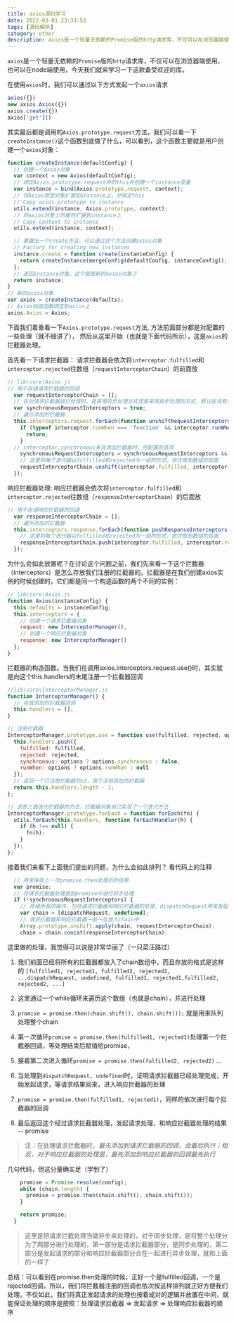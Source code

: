 ```yaml
---
title: axios源码学习
date: 2022-03-01 23:33:53
tags: [源码解析]
category: other
description: axios是一个轻量无依赖的Promise版的http请求库，不仅可以在浏览器端使用，也可以在node端使用，今天我们就来学习一下这款备受欢迎的库。
---
```


`axios`是一个轻量无依赖的`Promise`版的`http`请求库，不仅可以在浏览器端使用，也可以在node端使用，今天我们就来学习一下这款备受欢迎的库。

在使用`axios`时，我们可以通过以下方式发起一个`axios`请求
```js
axios({})
new axios.Axios({})
axios.create({})
axios['get']()
```
其实最后都是调用的`Axios.prototype.request`方法，我们可以看一下`createInstance()`这个函数到底做了什么，可以看到，这个函数主要就是用户创建一个`axios`对象：
```js
function createInstance(defaultConfig) {
  // 创建一个axios对象
  var context = new Axios(defaultConfig);
  // 绑定Axios.prototype.request中的this并创建一个instance变量
  var instance = bind(Axios.prototype.request, context);
  // 将Axios原型对象扩展到instance上，并绑定this
  // Copy axios.prototype to instance
  utils.extend(instance, Axios.prototype, context);
  // 将axios对象上的属性扩展到instance上
  // Copy context to instance
  utils.extend(instance, context);

  // 暴露出一个create方法，可以通过这个方法创建axios对象
  // Factory for creating new instances
  instance.create = function create(instanceConfig) {
    return createInstance(mergeConfig(defaultConfig, instanceConfig));
  };
  // 返回instance对象，这个就是新的axios对象了
  return instance;
}
// 新的axios对象
var axios = createInstance(defaults);
// Axios构造函数绑定到axios上
axios.Axios = Axios;
```
下面我们着重看一下`Axios.prototype.request`方法, 方法前面部分都是对配置的一些处理（就不细讲了），
然后从这里开始（也就是下面代码所示），这是`axios`的拦截器处理。

首先看一下请求拦截器：
请求拦截器会依次将`interceptor.fulfilled`和`interceptor.rejected`往数组（`requestInterceptorChain`）的前面放
```js
// lib\core\Axios.js
// 用于存储请求拦截器的回调
  var requestInterceptorChain = [];
  // 在对请求拦截器进行处理时，是采用同步处理方式还是采用异步处理的方式，默认在没有添加拦截器时时同步，添加拦截器后是异步
  var synchronousRequestInterceptors = true;
  // 遍历添加的拦截器
  this.interceptors.request.forEach(function unshiftRequestInterceptors(interceptor) {
    if (typeof interceptor.runWhen === 'function' && interceptor.runWhen(config) === false) {
      return;
    }
  // interceptor.synchronous来自添加拦截器时，所配置的选项
    synchronousRequestInterceptors = synchronousRequestInterceptors && interceptor.synchronous;
    // 这里将每个迭代器以fulfilled和rejected为一组的形式，依次放到数组的前面
    requestInterceptorChain.unshift(interceptor.fulfilled, interceptor.rejected);
  });
```
响应拦截器处理:
响应拦截器会依次将`interceptor.fulfilled`和`interceptor.rejected`往数组（`responseInterceptorChain`）的后面放
```js
// 用于存储响应拦截器的回调
  var responseInterceptorChain = [];
  // 遍历添加的拦截器
  this.interceptors.response.forEach(function pushResponseInterceptors(interceptor) {
    // 这里将每个迭代器以fulfilled和rejected为一组的形式，依次放到数组的后面
    responseInterceptorChain.push(interceptor.fulfilled, interceptor.rejected);
  });
```

为什么会如此放置呢？在讨论这个问题之前，我们先来看一下这个拦截器（interceptors）是怎么存放我们注册的拦截器的。拦截器是在我们创建axios实例的时候创建的，它们都是同一个构造函数的两个不同的实例：
```js
// lib\core\Axios.js
function Axios(instanceConfig) {
  this.defaults = instanceConfig;
  this.interceptors = {
    // 创建一个请求拦截器对象
    request: new InterceptorManager(),
    // 创建一个响应拦截器对象
    response: new InterceptorManager()
  };
}
```
拦截器的构造函数。当我们在调用axios.interceptors.request.use()时，其实就是向这个this.handlers的末尾注册一个拦截器回调
```js
//lib\core\InterceptorManager.js
function InterceptorManager() {
  // 存放添加的拦截器回调
  this.handlers = [];
}

// 注册拦截器
InterceptorManager.prototype.use = function use(fulfilled, rejected, options) {
  this.handlers.push({
    fulfilled: fulfilled,
    rejected: rejected,
    synchronous: options ? options.synchronous : false,
    runWhen: options ? options.runWhen : null
  });
  // 返回一个已注册拦截器的id，用于注销添加的拦截器
  return this.handlers.length - 1;
};

// 这是上面迭代拦截器的方法，拦截器对象自己实现了一个迭代方法
InterceptorManager.prototype.forEach = function forEach(fn) {
  utils.forEach(this.handlers, function forEachHandler(h) {
    if (h !== null) {
      fn(h);
    }
  });
};
```
接着我们来看下上面我们提出的问题，为什么会如此排列？
看代码上的注释
```js
  // 用来保存上一次promise.then处理后的结果
  var promise;
  // 将请求拦截器处理放到promise中进行异步处理
  if (!synchronousRequestInterceptors) {
    // 存储所有的操作，包括请求拦截器和响应拦截器的处理，dispatchRequest用来发起请求, 设置undefined是为了占位
    var chain = [dispatchRequest, undefined];
    // 请求拦截器和响应拦截器一前一后放入chain中
    Array.prototype.unshift.apply(chain, requestInterceptorChain);
    chain = chain.concat(responseInterceptorChain);
```

这里做的处理，我觉得可以说是非常华丽了（一只菜汪路过）
1. 我们前面已经将所有的拦截器都放入了chain数组中，而且存放的格式是这样的
`[fulfilled1, rejected1, fulfilled2, rejected2, ...dispatchRequest, undefined, fulfilled1, rejected1,fulfilled2, rejected2, ...]`
2. 这里通过一个while循环来遍历这个数组（也就是chain），并进行处理
 
3. `promise = promise.then(chain.shift(), chain.shift());` 就是用来队列处理整个chain
4. 第一次循环`promise = promise.then(fulfilled1, rejected1)`处理第一个拦截器回调，等处理结束后赋值给promise，
5. 接着第二次进入循环`promise = promise.then(fulfilled2, rejected2)`
...
6. 当处理到`dispatchRequest, undefined`时，证明请求拦截器已经处理完成，开始发起请求，等请求结果回来，进入响应拦截器的处理
7. `promise = promise.then(fulfilled1, rejected1)`，同样的依次进行每个拦截器的回调

8. 最后返回这个经过请求拦截器处理，发起请求处理，和响应拦截器处理的结果 -- promise

> 注：在处理请求拦截器时，*最先添加到请求拦截器的回调，会最后执行；相反，对于响应拦截器的处理是，最先添加到响应拦截器的回调最先执行*

几句代码，但这分量确实足（学到了）
```js
    promise = Promise.resolve(config);
    while (chain.length) {
      promise = promise.then(chain.shift(), chain.shift());
    }

    return promise;
  }
```
> 这里是把请求拦截处理当做异步来处理的，对于同步处理，是将整个处理分为了两部分进行处理的，第一部分是请求拦截器部分，是同步处理的，第二部分是发起请求的部分和响应拦截器部分合在一起进行异步处理，就和上面的一样了

总结：可以看到在promise.then处理的时候，正好一个是fulfilled回调，一个是rejected回调，所以，我们将拦截器注册的回调也依次按这样排列就正好方便我们处理。不仅如此，我们将真正发起请求的处理也按着成对的逻辑并放置在中间，就能保证处理的顺序是按照：处理请求拦截器 => 发起请求 => 处理响应拦截器的顺序

